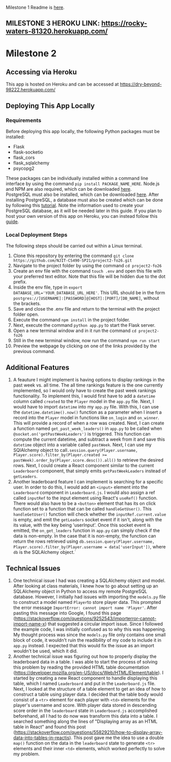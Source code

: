 Milestone 1 Readme is [here](https://github.com/NJIT-CS490-SP21/project2-fo26/commit/88ba2fee7bd5b4e29b89eaf994876997fafe423c?short_path=b335630#diff-b335630551682c19a781afebcf4d07bf978fb1f8ac04c6bf87428ed5106870f5).

## MILESTONE 3 HEROKU LINK: https://rocky-waters-81320.herokuapp.com/

# Milestone 2

## Accessing via Heroku

This app is hosted on Heroku and can be accessed at https://dry-beyond-98222.herokuapp.com/

## Deploying This App Locally

### Requirements

Before deploying this app locally, the following Python packages must be installed:

- Flask
- flask-socketio
- flask_cors
- flask_sqlalchemy
- psycopg2

These packages can be individually installed within a command line interface by using the command `pip install PACKAGE_NAME_HERE`.
Node.js and NPM are also required, which can be downloaded [here](https://nodejs.org/en/).<br/>
PostgreSQL must also be installed, which can be downloaded [here](https://www.postgresql.org/download/). After installing PostgreSQL, a database must also be created which can be done by following this [tutorial](https://www.tutorialspoint.com/postgresql/postgresql_create_database.htm). Note the information used to create your PostgreSQL database, as it will be needed later in this guide. If you plan to host your own version of this app on Heroku, you can instead follow this [guide](https://devcenter.heroku.com/articles/heroku-postgresql#local-setup).

### Local Deployment Steps

The following steps should be carried out within a Linux terminal.

1. Clone this repository by entering the command `git clone https://github.com/NJIT-CS490-SP21/project2-fo26.git`
2. Navigate to the project folder by using the command `cd project2-fo26`
3. Create an env file with the command `touch .env` and open this file with your preferred text editor. Note that this file will be hidden due to the dot prefix.
4. Inside the env file, type in `export DATABASE_URL='YOUR_DATABASE_URL_HERE'`. This URL should be in the form `postgres://[USERNAME]:[PASSWORD]@[HOST]:[PORT]/[DB_NAME]`, without the brackets.
5. Save and close the .env file and return to the terminal with the project folder open.
6. Execute the command `npm install` in the project folder.
7. Next, execute the command `python app.py` to start the Flask server.
8. Open a new terminal window and in it run the command `cd project2-fo26`
9. Still in the new terminal window, now run the command `npm run start`
10. Preview the webpage by clicking on one of the links provided by the previous command.

## Additional Features

1. A feauture I might implement is having options to display rankings in the past week vs. all time. The all time rankings feature is the one currently implemented, so I would only have to create the past week rankings functionality. To implement this, I would first have to add a `datetime` column called `created` to the `Player` model in the `app.py` file. Next, I would have to import `datetime` into my `app.py` file. With this, I can use the `datetime.datetime().now()` function as a parameter when I insert a record into the `Player` model in functions like `on_login` and `on_winner`. This will provide a record of when a row was created. Next, I can create a function named `get_past_week_leaders()` in `app.py` to be called when `@socket.on('getPastWeekLeaders')` is triggered. This function can compute the current datetime, and subtract a week from it and save this `datetime` object into a variable called `pastWeek`. Next, I can use my SQlAlchemy object to call`.session.query(Player.username, Player.score).filter_by(Player.created >= pastWeek).order_by(Player.score.desc()).all()` to retrieve the desired rows. Next, I could create a React component similar to the current `Leaderboard` component, that simply emits `getPastWeekLeaders` instead of `getLeaders`.
2. Another leaderboard feature I can implement is searching for a specific user. In order to do this, I would add an `<input>` element into the `Leaderboard` component in `Leaderboard.js`. I would also assign a ref called `inputRef` to the input element using React's `useRef()` function. There would also have to be a `<button>` element that has its on click function set to a function that can be called `handleGetUser()`. This `handleGetUser()` function will check whether the `inputRef.current.value` is empty, and emit the `getLeaders` socket event if it isn't, along with the its value, with the key being 'userInput'. Once this socket event is emitted, the `on_get_leaders` function in `app.py` can simply check if the data is non-empty. In the case that it is non-empty, the function can return the rows retrieved using `db.session.query(Player.username, Player.score).filter_by(Player.username = data['userInput'])`, where `db` is the SQLAlchemy object.`

## Technical Issues

1. One technical issue I had was creating a SQLAlchemy object and model. After looking at class materials, I knew how to go about setting up an SQLAlchemy object in Python to access my remote PostgreSQL database. However, I initially had issues with importing the `models.py` file to construct a model named `Player`to store player data. This prompted the error message `ImportError: cannot import name 'Player'`. After pasting this message into Google, I found this page (https://stackoverflow.com/questions/9252543/importerror-cannot-import-name-x) that suggested a circular import issue. Since I followed the example code, I was initially confused as to why this was happening. My thought process was since the `models.py` file only contains one small block of code, it wouldn't ruin the readibility of my code to include it in `app.py` instead. I expected that this would fix the issue as an import wouldn't be used, which it did.
2. Another technical issue was figuring out how to properly display the leaderboard data in a table. I was able to start the process of solving this problem by reading the provided HTML table documentation (https://developer.mozilla.org/en-US/docs/Web/HTML/Element/table). I started by creating a new React component to handle displaying this table, which I named `Leaderboard` and put in the `Leaderboard.js` file. Next, I looked at the structure of a table element to get an idea of how to construct a table using player data. I decided that the table body would consist of a `<tr>` element for each player with `<td>` elements for the player's username and score. With player data stored in descending score order in the `leaderboard` state in `Leaderboard.js` accomplished beforehand, all I had to do now was transform this data into a table. I searched something along the lines of "Displaying array as an HTML table in React" and found this post (https://stackoverflow.com/questions/55829210/how-to-display-array-data-into-tables-in-reactjs). This post gave me the idea to use a double `map()` function on the data in the `leaderboard` state to generate `<tr>` elements and their inner `<td>` elements, which worked perfectly to solve my problem.
